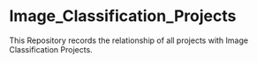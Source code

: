 # Image_Classification_Projects
This Repository records the relationship of all projects with Image Classification Projects.
